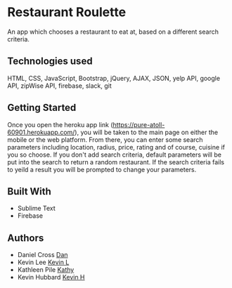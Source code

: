 # Restaurant Roulette
An app which chooses a restaurant to eat at, based on a different search criteria.

## Technologies used
HTML, CSS, JavaScript, Bootstrap, jQuery, AJAX, JSON, yelp API, google API, zipWise API, firebase, slack, git

## Getting Started
Once you open the heroku app link (https://pure-atoll-60901.herokuapp.com/), you will be taken to the main page on either the mobile or the web platform. From there, you can enter some search parameters including location, radius, price, rating and of course, cuisine if you so choose. If you don't add search criteria, default parameters will be put into the search to return a random restaurant. If the search criteria fails to yeild a result you will be prompted to change your parameters.

## Built With
- Sublime Text
- Firebase

## Authors
- Daniel Cross [Dan](https://github.com/dlcNine)
- Kevin Lee [Kevin L](https://github.com/klee91)
- Kathleen Pile [Kathy](https://github.com/kepile)
- Kevin Hubbard [Kevin H](https://github.com/kevinhubbard)
